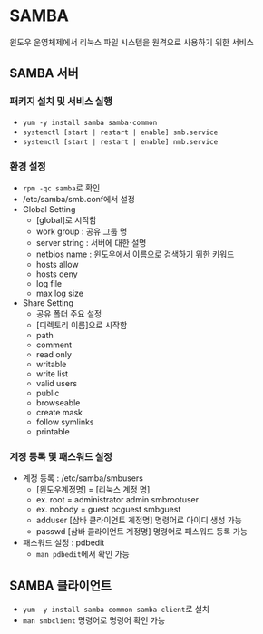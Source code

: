 # SAMBA
윈도우 운영체제에서 리눅스 파일 시스템을 원격으로 사용하기 위한 서비스

## SAMBA 서버
### 패키지 설치 및 서비스 실행
- ```yum -y install samba samba-common```
- ```systemctl [start | restart | enable] smb.service```
- ```systemctl [start | restart | enable] nmb.service```
### 환경 설정
- ```rpm -qc samba```로 확인
- /etc/samba/smb.conf에서 설정
- Global Setting
  - [global]로 시작함
  - work group : 공유 그룹 명
  - server string : 서버에 대한 설명
  - netbios name : 윈도우에서 이름으로 검색하기 위한 키워드
  - hosts allow
  - hosts deny
  - log file
  - max log size
- Share Setting
  - 공유 폴더 주요 설정
  - [디렉토리 이름]으로 시작함
  - path
  - comment
  - read only
  - writable
  - write list
  - valid users
  - public
  - browseable
  - create mask
  - follow symlinks
  - printable
### 계정 등록 및 패스워드 설정
- 계정 등록 : /etc/samba/smbusers
  - [윈도우계정명] = [리눅스 계정 명]
  - ex. root = administrator admin smbrootuser
  - ex. nobody = guest pcguest smbguest
  - adduser [삼바 클라이언트 계정명] 명령어로 아이디 생성 가능
  - passwd [삼바 클라이언트 계정명] 명령어로 패스워드 등록 가능
- 패스워드 설정 : pdbedit
  - ```man pdbedit```에서 확인 가능

## SAMBA 클라이언트
- ```yum -y install samba-common samba-client```로 설치
- ```man smbclient``` 명령어로 명령어 확인 가능













